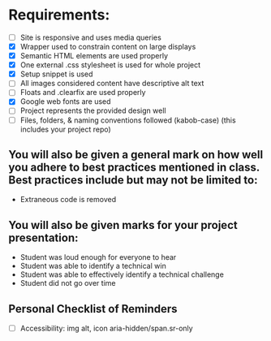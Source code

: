 # Requirements:

 - [ ] Site is responsive and uses media queries
 - [x] Wrapper used to constrain content on large displays
 - [x] Semantic HTML elements are used properly
 - [x] One external .css stylesheet is used for whole project
 - [x] Setup snippet is used
 - [ ] All images considered content have descriptive alt text
 - [ ] Floats and .clearfix are used properly
 - [x] Google web fonts are used
 - [ ] Project represents the provided design well
 - [ ] Files, folders, & naming conventions followed (kabob-case) (this includes your project repo)

## You will also be given a general mark on how well you adhere to best practices mentioned in class. Best practices include but may not be limited to:

 - Extraneous code is removed

## You will also be given marks for your project presentation:

 - Student was loud enough for everyone to hear
 - Student was able to identify a technical win
 - Student was able to effectively identify a technical challenge
 - Student did not go over time


## Personal Checklist of Reminders

 - [ ] Accessibility: img alt, icon aria-hidden/span.sr-only